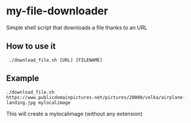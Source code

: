 # my-file-downloader
Simple shell script that downloads a file thanks to an URL

## How to use it
``` ./download_file.sh [URL] [FILENAME]```

## Example
```./download_file.sh https://www.publicdomainpictures.net/pictures/20000/velka/airplane-landing.jpg mylocalimage```

This will create a mylocalimage (without any extension)
